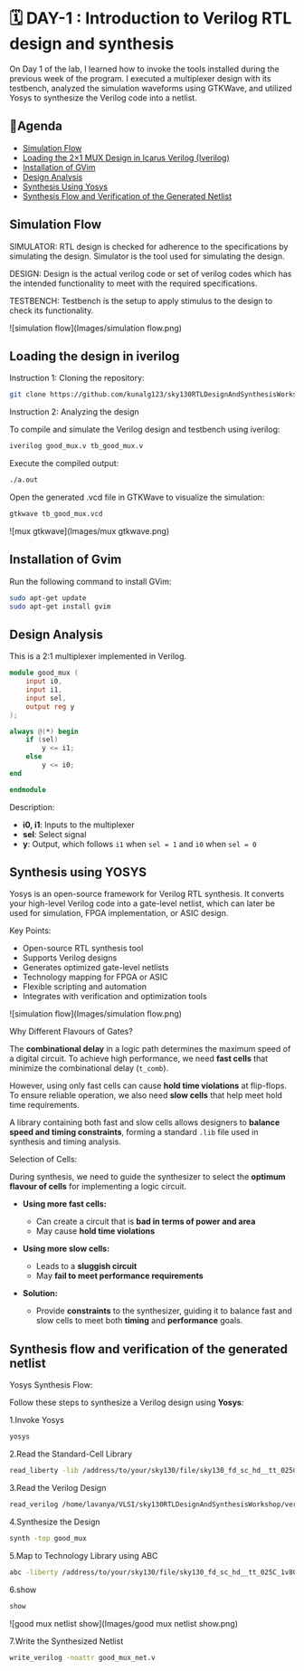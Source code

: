 
# 🗓️ DAY-1 : Introduction to Verilog RTL design and synthesis

On Day 1 of the lab, I learned how to invoke the tools installed during the previous week of the program. I executed a multiplexer design with its testbench, analyzed the simulation waveforms using GTKWave, and utilized Yosys to synthesize the Verilog code into a netlist.




## 📝Agenda

- [Simulation Flow](#simulation-flow)  
- [Loading the 2×1 MUX Design in Icarus Verilog (Iverilog)](#loading-the-2x1-mux-design-in-icarus-verilog-iverilog)  
- [Installation of GVim](#installing-gvim)  
- [Design Analysis](#design-analysis)  
- [Synthesis Using Yosys](#synthesis-using-yosys)  
- [Synthesis Flow and Verification of the Generated Netlist](#synthesis-flow-and-verification-of-the-generated-netlist)



## Simulation Flow

SIMULATOR:
RTL design is checked for adherence to the specifications by simulating the design.
Simulator is the tool used for simulating the design.

DESIGN:
Design is the actual verilog code or set of verilog codes which has the intended functionality to meet with the required specifications.

TESTBENCH:
Testbench is the setup to apply stimulus to the design to check its functionality.

![simulation flow](Images/simulation flow.png)


## Loading the design in iverilog

Instruction 1: Cloning the repository:

```bash
git clone https://github.com/kunalg123/sky130RTLDesignAndSynthesisWorkshop.git
```
Instruction 2: Analyzing the design

To compile and simulate the Verilog design and testbench using iverilog:

```bash
iverilog good_mux.v tb_good_mux.v
```

Execute the compiled output:

```bash 
./a.out 
```

Open the generated .vcd file in GTKWave to visualize the simulation:

```bash 
gtkwave tb_good_mux.vcd
```

![mux gtkwave](Images/mux gtkwave.png)
## Installation of Gvim

Run the following command to install GVim:
```bash
sudo apt-get update
sudo apt-get install gvim
```
## Design Analysis

This is a 2:1 multiplexer implemented in Verilog.

```verilog
module good_mux (
    input i0, 
    input i1, 
    input sel, 
    output reg y
);

always @(*) begin
    if (sel)
        y <= i1;
    else 
        y <= i0;
end

endmodule
```
 Description:

- **i0, i1**: Inputs to the multiplexer  
- **sel**: Select signal  
- **y**: Output, which follows `i1` when `sel = 1` and `i0` when `sel = 0`

## Synthesis using YOSYS

Yosys is an open-source framework for Verilog RTL synthesis. It converts your high-level Verilog code into a gate-level netlist, which can later be used for simulation, FPGA implementation, or ASIC design.

Key Points:

- Open-source RTL synthesis tool  
- Supports Verilog designs  
- Generates optimized gate-level netlists  
- Technology mapping for FPGA or ASIC  
- Flexible scripting and automation  
- Integrates with verification and optimization tools  

![simulation flow](Images/simulation flow.png)

 Why Different Flavours of Gates?

The **combinational delay** in a logic path determines the maximum speed of a digital circuit. To achieve high performance, we need **fast cells** that minimize the combinational delay (`t_comb`).  

However, using only fast cells can cause **hold time violations** at flip-flops. To ensure reliable operation, we also need **slow cells** that help meet hold time requirements.  

A library containing both fast and slow cells allows designers to **balance speed and timing constraints**, forming a standard `.lib` file used in synthesis and timing analysis.

Selection of Cells:

During synthesis, we need to guide the synthesizer to select the **optimum flavour of cells** for implementing a logic circuit.  

- **Using more fast cells:**  
  - Can create a circuit that is **bad in terms of power and area**  
  - May cause **hold time violations**  

- **Using more slow cells:**  
  - Leads to a **sluggish circuit**  
  - May **fail to meet performance requirements**  

- **Solution:**  
  - Provide **constraints** to the synthesizer, guiding it to balance fast and slow cells to meet both **timing** and **performance** goals.


## Synthesis flow and verification of the generated netlist

Yosys Synthesis Flow:

Follow these steps to synthesize a Verilog design using **Yosys**:

1.Invoke Yosys  
```bash
yosys
```

2.Read the Standard-Cell Library
```bash
read_liberty -lib /address/to/your/sky130/file/sky130_fd_sc_hd__tt_025C_1v80.lib
```

3.Read the Verilog Design
     
 ```bash
read_verilog /home/lavanya/VLSI/sky130RTLDesignAndSynthesisWorkshop/verilog_files/good_mux.v
```

4.Synthesize the Design
```bash
synth -top good_mux
```

5.Map to Technology Library using ABC
 ```bash
abc -liberty /address/to/your/sky130/file/sky130_fd_sc_hd__tt_025C_1v80.lib
```
6.show 
```bash
show
```
![good mux netlist show](Images/good mux netlist show.png)

7.Write the Synthesized Netlist
```bash
write_verilog -noattr good_mux_net.v
```
